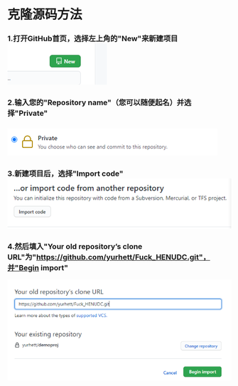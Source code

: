 # 克隆源码方法

### 1.打开GitHub首页，选择左上角的"New"来新建项目![image-20210723084611499](.\image-20210723084611499.png)

### 2.输入您的"Repository name"（您可以随便起名）并选择"Private"

### ![image-20210723084800429](.\image-20210723084800429.png)

### 3.新建项目后，选择"Import code"![image-20210723084930069](.\image-20210723084930069.png)

### 4.然后填入"Your old repository’s clone URL"为"https://github.com/yurhett/Fuck_HENUDC.git"，并"Begin import"

![image-20210723085243520](.\image-20210723085243520.png)